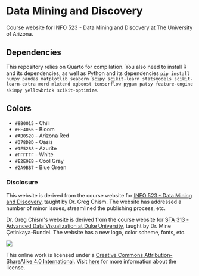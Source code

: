 # Data Mining and Discovery

Course website for INFO 523 - Data Mining and Discovery at The University of Arizona.

## Dependencies

This repository relies on Quarto for compilation. You also need to install R and its dependencies, as well as Python and its dependencies `pip install numpy pandas matplotlib seaborn scipy scikit-learn statsmodels scikit-learn-extra mord mlxtend xgboost tensorflow pygam patsy feature-engine skimpy yellowbrick scikit-optimize`. 

## Colors

-   `#8B0015` - Chili
-   `#EF4056` - Bloom
-   `#AB0520` - Arizona Red
-   `#378DBD` - Oasis
-   `#1E5288` - Azurite
-   `#FFFFFF` - White
-   `#E2E9EB` - Cool Gray
-   `#2A9BB7` - Blue Green

### Disclosure

This website is derived from the course website for [INFO 523 - Data Mining and Discovery](https://vizdata.org/), taught by Dr. Greg Chism. The website has addressed a number of minor issues, streamlined the publishing process, etc.

Dr. Greg Chism's website is derived from the course website for [STA 313 - Advanced Data Visualization at Duke University](https://vizdata.org/), taught by Dr. Mine Çetinkaya-Rundel. The website has a new logo, color scheme, fonts, etc.

[![](https://licensebuttons.net/l/by-sa/4.0/88x31.png)](https://creativecommons.org/licenses/by-sa/4.0/)

This online work is licensed under a [Creative Commons Attribution-ShareAlike 4.0 International](https://creativecommons.org/licenses/by-sa/4.0/). Visit [here](https://github.com/dukestatsciintrods/blob/master/LICENSE.md) for more information about the license.
